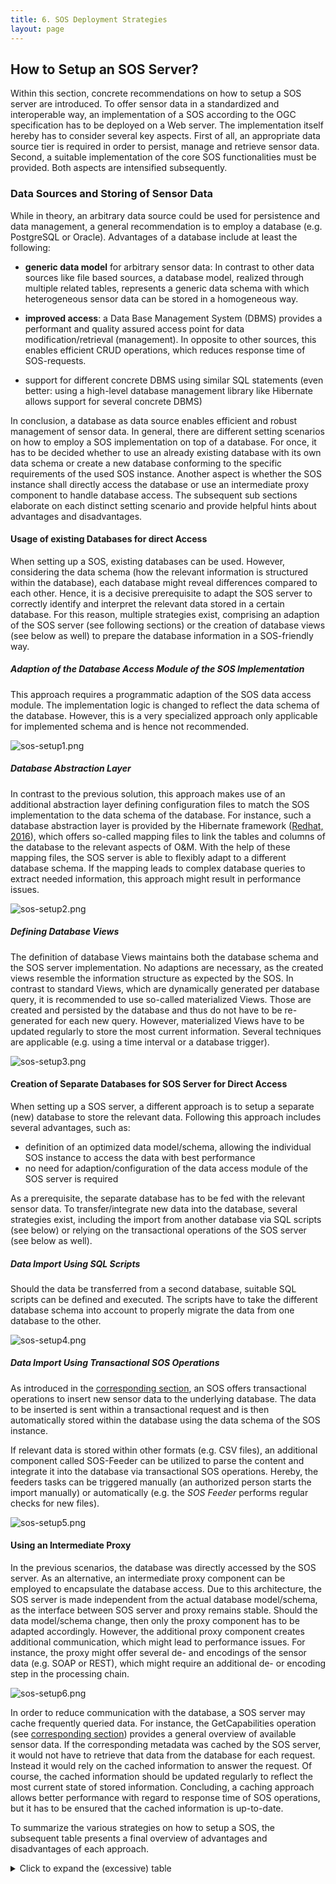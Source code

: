 ```yaml
---
title: 6. SOS Deployment Strategies
layout: page
---
```


## How to Setup an SOS Server?

Within this section, concrete recommendations on how to setup a SOS server
are introduced. To offer sensor data in a standardized and interoperable way,
an implementation of a SOS according to the OGC specification has to be
deployed on a Web server. The implementation itself hereby has to consider
several key aspects. First of all, an appropriate data source tier is required
in order to persist, manage and retrieve sensor data. Second, a suitable
implementation of the core SOS functionalities must be provided. Both aspects
are intensified subsequently.

### Data Sources and Storing of Sensor Data

While in theory, an arbitrary data source could be used for persistence and
data management, a general recommendation is to employ a database (e.g.
PostgreSQL or Oracle). Advantages of a database include at least the following:

* **generic data model** for arbitrary sensor data: In contrast to other data sources like file based sources, a database model, realized through multiple related tables, represents a generic data schema with which heterogeneous sensor data can be stored in a homogeneous way.

* **improved access**: a Data Base Management System (DBMS) provides a performant and quality assured access point for data modification/retrieval (management). In opposite to other sources, this enables efficient CRUD operations, which reduces response time of SOS-requests.

* support for different concrete DBMS using similar SQL statements (even better: using a high-level database management library like Hibernate allows support for several concrete DBMS)

In conclusion, a database as data source enables efficient and robust
management of sensor data. In general, there are different setting scenarios
on how to employ a SOS implementation on top of a database. For once, it has
to be decided whether to use an already existing database with its own data
schema or create a new database conforming to the specific requirements of the
used SOS instance. Another aspect is whether the SOS instance shall directly
access the database or use an intermediate proxy component to handle database
access. The subsequent sub sections elaborate on each distinct setting scenario
and provide helpful hints about advantages and disadvantages.

#### Usage of existing Databases for direct Access

When setting up a SOS, existing databases can be used. However, considering
the data schema (how the relevant information is structured within the database),
each database might reveal differences compared to each other. Hence, it is a
decisive prerequisite to adapt the SOS server to correctly identify and interpret
the relevant data stored in a certain database. For this reason, multiple
strategies exist, comprising an adaption of the SOS server (see following sections)
or the creation of database views (see below as well) to prepare the database
information in a SOS-friendly way.

##### Adaption of the Database Access Module of the SOS Implementation

This approach requires a programmatic adaption of the SOS data access module.
The implementation logic is changed to reflect the data schema of the database.
However, this is a very specialized approach only applicable for implemented
schema and is hence not recommended.

![sos-setup1.png](images/sos-setup1.png "Using a specific data access module")

##### Database Abstraction Layer

In contrast to the previous solution, this approach makes use of an additional
abstraction layer defining configuration files to match the SOS implementation
to the data schema of the database. For instance, such a database abstraction
layer is provided by the Hibernate framework ([Redhat, 2016](99_bibliography.md)), which offers
so-called mapping files to link the tables and columns of the database to the
relevant aspects of O&M. With the help of these mapping files, the SOS server
is able to flexibly adapt to a different database schema. If the mapping leads
to complex database queries to extract needed information, this approach might
result in performance issues.

![sos-setup2.png](images/sos-setup2.png "Usage of a database abstraction layer (e.g. Hibernate)")

##### Defining Database Views

The definition of database Views maintains both the database schema and the
SOS server implementation. No adaptions are necessary, as the created views
resemble the information structure as expected by the SOS. In contrast to
standard Views, which are dynamically generated per database query, it is
recommended to use so-called materialized Views. Those are created and persisted
by the database and thus do not have to be re-generated for each new query.
However, materialized Views have to be updated regularly to store the most
current information. Several techniques are applicable (e.g. using a time
interval or a database trigger).

![sos-setup3.png](images/sos-setup3.png "Using database Views")

#### Creation of Separate Databases for SOS Server for Direct Access

When setting up a SOS server, a different approach is to setup a separate
(new) database to store the relevant data. Following this approach includes
several advantages, such as:

* definition of an optimized data model/schema, allowing the individual SOS instance to access the data with best performance
* no need for adaption/configuration of the data access module of the SOS server is required

As a prerequisite, the separate database has to be fed with the relevant sensor
data. To transfer/integrate new data into the database, several strategies exist,
including the import from another database via SQL scripts (see below) or
relying on the transactional operations of the SOS server (see below as well).

##### Data Import Using SQL Scripts

Should the data be transferred from a second database, suitable SQL scripts
can be defined and executed. The scripts have to take the different database
schema into account to properly migrate the data from one database to the other.

![sos-setup4.png](images/sos-setup4.png "Data Import from existing database using SQL scripts")

##### Data Import Using Transactional SOS Operations

As introduced in the [corresponding section](05_web-services.md), an SOS offers transactional operations to insert
new sensor data to the underlying database. The data to be inserted is sent
within a transactional request and is then automatically stored within the
database using the data schema of the SOS instance.

If relevant data is stored within other formats (e.g. CSV files), an additional
component called SOS-Feeder can be utilized to parse the content and integrate
it into the database via transactional SOS operations. Hereby, the feeders tasks
can be triggered manually (an authorized person starts the import manually) or
automatically (e.g. the _SOS Feeder_ performs regular checks for new files).

![sos-setup5.png](images/sos-setup5.png "Data Import using a SOS-Feeder and transactional SOS operations (here importing data from CSV files)")

#### Using an Intermediate Proxy

In the previous scenarios, the database was directly accessed by the SOS server.
As an alternative, an intermediate proxy component can be employed to encapsulate
the database access. Due to this architecture, the SOS server is made independent
from the actual database model/schema, as the interface between SOS server and
proxy remains stable. Should the data model/schema change, then only the proxy
component has to be adapted accordingly. However, the additional proxy component
creates additional communication, which might lead to performance issues. For
instance, the proxy might offer several de- and encodings of the sensor data
(e.g. SOAP or REST), which might require an additional de- or encoding step in
the processing chain.

![sos-setup6.png](images/sos-setup6.png "Employing an additional proxy component as data access service")

In order to reduce communication with the database, a SOS server may cache
frequently queried data. For instance, the GetCapabilities operation (see
[corresponding section](05_web-services.md)) provides a general overview of
available sensor data. If the corresponding metadata was cached by the SOS server,
it would not have to retrieve that data from the database for each request.
Instead it would rely on the cached information to answer the request. Of course,
the cached information should be updated regularly to reflect the most current
state of stored information. Concluding, a caching approach allows better
performance with regard to response time of SOS operations, but it has to
be ensured that the cached information is up-to-date.

To summarize the various strategies on how to setup a SOS, the subsequent
table presents a final overview of advantages and disadvantages of each approach.

<details>
  <summary>Click to expand the (excessive) table</summary>

<table>
  <thead>
    <tr>
      <th rowspan="2"></th>
      <th colspan="3">using existing databases</th>
      <th colspan="2">creation of new separate SOS database</th>
      <th rowspan="2">intermediate proxy</th>
    </tr>
    <tr>
      <!-- spanned<td></td>-->
      <th>implementation of database access module</th>
      <th>database abstraction layer</th>
      <th>database View (materialized)</th>
      <th>data import from existing databases via SQL scripts</th>
      <th>data import using transactional SOS operations</th>
      <!-- spanned<td></td>-->
    </tr>
  </thead>
  <tbody>
    <tr>
      <th>possibility to use existing database</th>
      <td>yes</td>
      <td>yes</td>
      <td>yes</td>
      <td>no</td>
      <td>no</td>
      <td>yes</td>
    </tr>
    <tr>
      <th>adaption of existing database</th>
      <td>not needed</td>
      <td>not needed</td>
      <td>existing database structure remains, but additional Views have to defined</td>
      <td>not needed</td>
      <td>not needed</td>
      <td>not needed</td>
    </tr>
    <tr>
      <th>additional configuration / adaption when structure of database changes</th>
      <td>programmatic changes</td>
      <td>adaption of configuration (mapping files)</td>
      <td>adaption of created Views</td>
      <td>database changes are unlikely, since database is only used for SOS</td>
      <td>database changes are unlikely, since database is only used for SOS</td>
      <td>not needed</td>
    </tr>
    <tr>
      <th>programmatic changes of SOS server</th>
      <td>needed to match the data schema of the database</td>
      <td>only re-configuration needed, no re-implementation</td>
      <td>not needed</td>
      <td>not needed</td>
      <td>not needed</td>
      <td>proxy has to be adapted, SOS server remains untouched</td>
    </tr>
    <tr>
      <th>possibility to update the SOS server implementation</th>
      <td>complex, since specific database access module needs adaption to the new SOS server version</td>
      <td>maybe adaption of configuration / mapping files to match new SOS internal data model</td>
      <td>maybe adaption of Views to match new SOS internal data model</td>
      <td>maybe adaption of SQL scripts to match new SOS internal data model</td>
      <td>not needed, as SOS internal data structure is encapsulated by standardized SOS operations</td>
      <td>complex as module for proxy communication needs adaption to new SOS version</td>
    </tr>
    <tr>
      <th>performance</th>
      <td>depends on database model/schema; How fast can relevant data be extracted?</td>
      <td>depends on database model/schema; How fast can relevant data be extracted?</td>
      <td>high as (materialized) Views can be designed to support optimal query performance</td>
      <td>high, since optimized database model/schema is used</td>
      <td>high, since optimized database model/schema is used</td>
      <td>epends on performance of data access service; Additional performance loss caused by additional communication process</td>
    </tr>
  </tbody>
</table>
</details>
